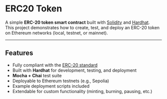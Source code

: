 # ERC20 Token

A simple **ERC-20 token smart contract** built with [Solidity](https://soliditylang.org/) and [Hardhat](https://hardhat.org/).  
This project demonstrates how to create, test, and deploy an ERC-20 token on Ethereum networks (local, testnet, or mainnet).

---

##  Features
- Fully compliant with the [ERC-20 standard](https://eips.ethereum.org/EIPS/eip-20)
- Built with **Hardhat** for development, testing, and deployment
- **Mocha + Chai** test suite
- Deployable to Ethereum testnets (e.g., Sepolia)
- Example deployment scripts included
- Extendable for custom functionality (minting, burning, pausing, etc.)



